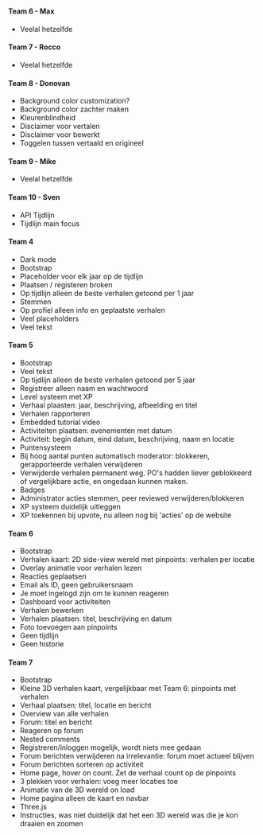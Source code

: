 #

#### Team 6 - Max

- Veelal hetzelfde

#### Team 7 - Rocco

- Veelal hetzelfde

#### Team 8 - Donovan

- Background color customization?
- Background color zachter maken
- Kleurenblindheid
- Disclaimer voor vertalen
- Disclaimer voor bewerkt
- Toggelen tussen vertaald en origineel

#### Team 9 - Mike

- Veelal hetzelfde

#### Team 10 - Sven

- API Tijdlijn
- Tijdlijn main focus

#### Team 4

- Dark mode
- Bootstrap
- Placeholder voor elk jaar op de tijdlijn
- Plaatsen / registeren broken
- Op tijdlijn alleen de beste verhalen getoond per 1 jaar
- Stemmen
- Op profiel alleen info en geplaatste verhalen
- Veel placeholders
- Veel tekst

#### Team 5

- Bootstrap
- Veel tekst
- Op tijdlijn alleen de beste verhalen getoond per 5 jaar
- Registreer alleen naam en wachtwoord
- Level systeem met XP
- Verhaal plaasten: jaar, beschrijving, afbeelding en titel
- Verhalen rapporteren
- Embedded tutorial video
- Activiteiten plaatsen: evenementen met datum
- Activiteit: begin datum, eind datum, beschrijving, naam en locatie
- Puntensysteem
- Bij hoog aantal punten automatisch moderator: blokkeren, gerapporteerde verhalen verwijderen
- Verwijderde verhalen permanent weg. PO's hadden liever geblokkeerd of vergelijkbare actie, en ongedaan kunnen maken.
- Badges
- Administrator acties stemmen, peer reviewed verwijderen/blokkeren
- XP systeem duidelijk uitleggen
- XP toekennen bij upvote, nu alleen nog bij 'acties' op de website

#### Team 6

- Bootstrap
- Verhalen kaart: 2D side-view wereld met pinpoints: verhalen per locatie
- Overlay animatie voor verhalen lezen
- Reacties geplaatsen
- Email als ID, geen gebruikersnaam
- Je moet ingelogd zijn om te kunnen reageren
- Dashboard voor activiteiten 
- Verhalen bewerken
- Verhalen plaatsen: titel, beschrijving en datum
- Foto toevoegen aan pinpoints
- Geen tijdlijn
- Geen historie

#### Team 7

- Bootstrap
- Kleine 3D verhalen kaart, vergelijkbaar met Team 6: pinpoints met verhalen
- Verhaal plaatsen: titel, locatie en bericht
- Overview van alle verhalen
- Forum: titel en bericht
- Reageren op forum
- Nested comments
- Registreren/inloggen mogelijk, wordt niets mee gedaan
- Forum berichten verwijderen na irrelevantie: forum moet actueel blijven
- Forum berichten sorteren op activiteit
- Home page, hover on count. Zet de verhaal count op de pinpoints
- 3 plekken voor verhalen: voeg meer locaties toe
- Animatie van de 3D wereld on load
- Home pagina alleen de kaart en navbar
- Three.js
- Instructies, was niet duidelijk dat het een 3D wereld was die je kon draaien en zoomen
